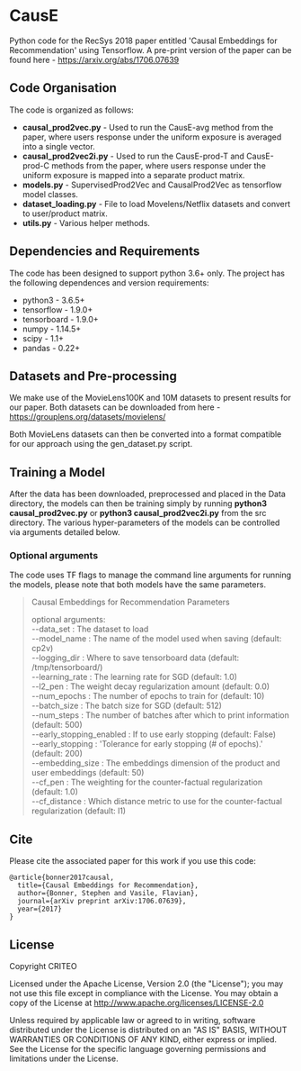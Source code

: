# CausE

Python code for the RecSys 2018 paper entitled 'Causal Embeddings for Recommendation' using Tensorflow. A pre-print version of the paper can be found here - https://arxiv.org/abs/1706.07639


## Code Organisation
The code is organized as follows:
- **causal_prod2vec.py** - Used to run the CausE-avg method from the paper, where users response under the uniform exposure is averaged into a single vector.
- **causal_prod2vec2i.py** - Used to run the CausE-prod-T and CausE-prod-C methods from the paper, where users response under the uniform exposure is mapped into a separate product matrix.
- **models.py** - SupervisedProd2Vec and CausalProd2Vec as tensorflow model classes.
- **dataset_loading.py** - File to load Movelens/Netflix datasets and convert to user/product matrix.
- **utils.py** - Various helper methods.

## Dependencies and Requirements
The code has been designed to support python 3.6+ only. The project has the following dependences and version requirements:

- python3 - 3.6.5+
- tensorflow - 1.9.0+
- tensorboard - 1.9.0+
- numpy - 1.14.5+
- scipy - 1.1+
- pandas - 0.22+

## Datasets and Pre-processing

We make use of the MovieLens100K and 10M datasets to present results for our paper. Both datasets can be downloaded from here - https://grouplens.org/datasets/movielens/

Both MovieLens datasets can then be converted into a format compatible for our approach using the gen_dataset.py script. 

## Training a Model

After the data has been downloaded, preprocessed and placed in the Data directory, the models can then be training simply by running **python3 causal_prod2vec.py** or **python3 causal_prod2vec2i.py** from the src directory. The various hyper-parameters of the models can be controlled via arguments detailed below. 

### Optional arguments

The code uses TF flags to manage the command line arguments for running the models, please note that both models have the same parameters.

> Causal Embeddings for Recommendation Parameters 
>
>optional arguments: <br />
> --data_set : The dataset to load <br />
>  --model_name : The name of the model used when saving (default: cp2v) <br />
>  --logging_dir : Where to save tensorboard data (default: /tmp/tensorboard/) <br />
>  --learning_rate : The learning rate for SGD (default: 1.0) <br />
>  --l2_pen : The weight decay regularization amount (default: 0.0) <br />
>  --num_epochs : The number of epochs to train for (default: 10) <br />
>  --batch_size : The batch size for SGD (default: 512) <br />
>  --num_steps : The number of batches after which to print information (default: 500) <br />
>  --early_stopping_enabled : If to use early stopping (default: False) <br />
>  --early_stopping : 'Tolerance for early stopping (# of epochs).' (default: 200) <br />
>  --embedding_size : The embeddings dimension of the product and user embeddings (default: 50) <br />
>  --cf_pen : The weighting for the counter-factual regularization (default: 1.0) <br />
>  --cf_distance : Which distance metric to use for the counter-factual regularization (default: l1) <br />


## Cite

Please cite the associated paper for this work if you use this code:

```
@article{bonner2017causal,
  title={Causal Embeddings for Recommendation},
  author={Bonner, Stephen and Vasile, Flavian},
  journal={arXiv preprint arXiv:1706.07639},
  year={2017}
}
```


## License

Copyright CRITEO

Licensed under the Apache License, Version 2.0 (the "License"); you may not use this file except in compliance with the License. You may obtain a copy of the License at http://www.apache.org/licenses/LICENSE-2.0

Unless required by applicable law or agreed to in writing, software distributed under the License is distributed on an "AS IS" BASIS, WITHOUT WARRANTIES OR CONDITIONS OF ANY KIND, either express or implied.
See the License for the specific language governing permissions and limitations under the License.

